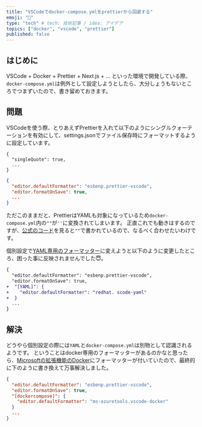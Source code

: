 ```yaml
---
title: "VSCodeでdocker-compose.ymlをprettierから回避する"
emoji: "🙈"
type: "tech" # tech: 技術記事 / idea: アイデア
topics: ["docker", "vscode", "prettier"]
published: false
---
```


## はじめに

VSCode + Docker + Prettier + Next.js + ... といった環境で開発している際、`docker-compose.yml`は例外として設定しようとしたら、大分しょうもないところでつまずいたので、書き留めておきます。

## 問題

VSCodeを使う際、とりあえずPrettierを入れて以下のようにシングルクォーテーションを有効にして、settings.jsonでファイル保存時にフォーマットするように設定しています。

```json:.prettierrc
{
  "singleQuote": true,
  ...
}
```

```json:.vscode/settings.json
{
  "editor.defaultFormatter": "esbenp.prettier-vscode",
  "editor.formatOnSave": true,
  ...
}
```

ただこのままだと、PrettierはYAMLも対象になっているため`docker-compose.yml`内の`""`が`''`に変換されてしまいます。
正直これでも動きはするのですが、[公式のコード](https://docs.docker.com/compose/)を見ると`""`で書かれているので、なるべく合わせたいわけです。

個別設定で[YAML専用のフォーマッター](https://marketplace.visualstudio.com/items?itemName=redhat.vscode-yaml)に変えようと以下のように変更したところ、困った事に反映されませんでした😇。

```diff json:.vscode/settings.json
{
  "editor.defaultFormatter": "esbenp.prettier-vscode",
  "editor.formatOnSave": true,
+  "[YAML]": {
+    "editor.defaultFormatter": "redhat. scode-yaml"
+  }
  ...
}
```

## 解決

どうやら個別設定の際には`YAML`と`docker-compose.yml`は別物として認識されるようです。
ということはdocker専用のフォーマッターがあるのかなと思ったら、[Microsoftの拡張機能のDocker](https://marketplace.visualstudio.com/items?itemName=ms-azuretools.vscode-docker)にフォーマッターが付いていたので、最終的に下のように書き換えて万事解決しました。

```json:.vscode/settings.json
{
  "editor.defaultFormatter": "esbenp.prettier-vscode",
  "editor.formatOnSave": true,
  "[dockercompose]": {
    "editor.defaultFormatter": "ms-azuretools.vscode-docker"
  }
  ...
}
```
